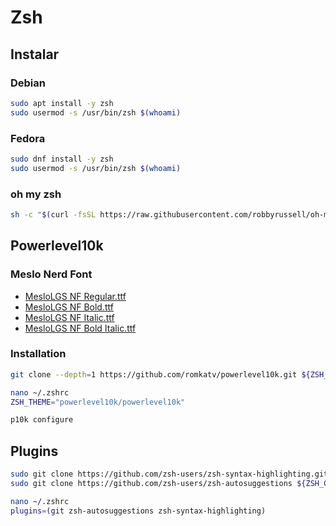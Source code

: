# Zsh

## Instalar

### Debian
```BASH
sudo apt install -y zsh
sudo usermod -s /usr/bin/zsh $(whoami)
```

### Fedora
```BASH
sudo dnf install -y zsh
sudo usermod -s /usr/bin/zsh $(whoami)
```

### oh my zsh
```BASH
sh -c "$(curl -fsSL https://raw.githubusercontent.com/robbyrussell/oh-my-zsh/master/tools/install.sh)"
```

## Powerlevel10k

### Meslo Nerd Font
- [MesloLGS NF Regular.ttf](https://github.com/romkatv/powerlevel10k-media/raw/master/MesloLGS%20NF%20Regular.ttf)
- [MesloLGS NF Bold.ttf](https://github.com/romkatv/powerlevel10k-media/raw/master/MesloLGS%20NF%20Bold.ttf)
- [MesloLGS NF Italic.ttf](https://github.com/romkatv/powerlevel10k-media/raw/master/MesloLGS%20NF%20Italic.ttf)
- [MesloLGS NF Bold Italic.ttf](https://github.com/romkatv/powerlevel10k-media/raw/master/MesloLGS%20NF%20Bold%20Italic.ttf)

### Installation
```BASH
git clone --depth=1 https://github.com/romkatv/powerlevel10k.git ${ZSH_CUSTOM:-$HOME/.oh-my-zsh/custom}/themes/powerlevel10k

nano ~/.zshrc
ZSH_THEME="powerlevel10k/powerlevel10k"

p10k configure
```

## Plugins
```BASH
sudo git clone https://github.com/zsh-users/zsh-syntax-highlighting.git ${ZSH_CUSTOM:-~/.oh-my-zsh/custom}/plugins/zsh-syntax-highlighting
sudo git clone https://github.com/zsh-users/zsh-autosuggestions ${ZSH_CUSTOM:-~/.oh-my-zsh/custom}/plugins/zsh-autosuggestions
```

```BASH
nano ~/.zshrc
plugins=(git zsh-autosuggestions zsh-syntax-highlighting)
```
